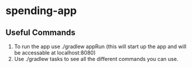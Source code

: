 # spending-app

## Useful Commands
1. To run the app use ./gradlew appRun (this will start up the app and will be accessable at localhost:8080)
2. Use ./gradlew tasks to see all the different commands you can use.
